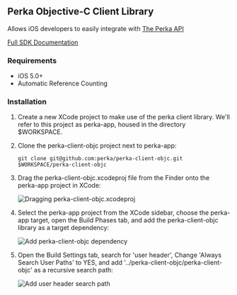 ## Perka Objective-C Client Library

Allows iOS developers to easily integrate with [The Perka API](https://getperka.com/developer/)

[Full SDK Documentation](http://perka.github.com/perka-client-objc/classes.html)

### Requirements
* iOS 5.0+
* Automatic Reference Counting

### Installation

1. Create a new XCode project to make use of the perka client library.  We'll refer to this project as perka-app, housed in the directory $WORKSPACE.

2. Clone the perka-client-objc project next to perka-app:

       git clone git@github.com:perka/perka-client-objc.git $WORKSPACE/perka-client-objc

3. Drag the perka-client-objc.xcodeproj file from the Finder onto the perka-app project in XCode:

   ![Dragging perka-client-objc.xcodeproj](https://raw.github.com/perka/perka-client-objc/master/docs/screen1.jpg)
   
4. Select the perka-app project from the XCode sidebar, choose the perka-app target, open the Build Phases tab, and add the perka-client-objc library as a target dependency:

    ![Add perka-client-objc dependency](https://raw.github.com/perka/perka-client-objc/master/docs/screen2.jpg)
    
5. Open the Build Settings tab, search for 'user header', Change 'Always Search User Paths' to YES, and add '../perka-client-objc/perka-client-objc' as a recursive search path:
  
    ![Add user header search path](https://raw.github.com/perka/perka-client-objc/master/docs/screen3.jpg)
    
    